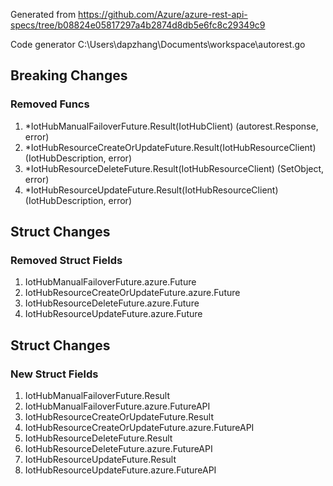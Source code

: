 Generated from https://github.com/Azure/azure-rest-api-specs/tree/b08824e05817297a4b2874d8db5e6fc8c29349c9

Code generator C:\Users\dapzhang\Documents\workspace\autorest.go

## Breaking Changes

### Removed Funcs

1. *IotHubManualFailoverFuture.Result(IotHubClient) (autorest.Response, error)
1. *IotHubResourceCreateOrUpdateFuture.Result(IotHubResourceClient) (IotHubDescription, error)
1. *IotHubResourceDeleteFuture.Result(IotHubResourceClient) (SetObject, error)
1. *IotHubResourceUpdateFuture.Result(IotHubResourceClient) (IotHubDescription, error)

## Struct Changes

### Removed Struct Fields

1. IotHubManualFailoverFuture.azure.Future
1. IotHubResourceCreateOrUpdateFuture.azure.Future
1. IotHubResourceDeleteFuture.azure.Future
1. IotHubResourceUpdateFuture.azure.Future

## Struct Changes

### New Struct Fields

1. IotHubManualFailoverFuture.Result
1. IotHubManualFailoverFuture.azure.FutureAPI
1. IotHubResourceCreateOrUpdateFuture.Result
1. IotHubResourceCreateOrUpdateFuture.azure.FutureAPI
1. IotHubResourceDeleteFuture.Result
1. IotHubResourceDeleteFuture.azure.FutureAPI
1. IotHubResourceUpdateFuture.Result
1. IotHubResourceUpdateFuture.azure.FutureAPI
